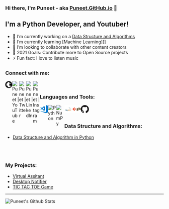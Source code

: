 ### Hi there, I'm Puneet - aka [Puneet.GitHub.io][website] 👋

## I'm a Python Developer, and Youtuber!
- 🔭 I’m currently working on a [Data Structure and Algorithms][Data Structure and Algorithm in Python ]
- 🌱 I’m currently learning [Machine Learning][]
- 👯 I’m looking to collaborate with other content creators
- 🥅 2021 Goals: Contribute more to Open Source projects
- ⚡ Fun fact: I love to listen music

### Connect with me:

[<img align="left" alt="https://puneet4840.github.io/PuneeT.github.io/" width="22px" src="https://raw.githubusercontent.com/iconic/open-iconic/master/svg/globe.svg" />][website]
[<img align="left" alt="Puneet | YouTube" width="22px" src="https://cdn.jsdelivr.net/npm/simple-icons@v3/icons/youtube.svg" />][youtube]
[<img align="left" alt="Puneet | Twitter" width="22px" src="https://cdn.jsdelivr.net/npm/simple-icons@v3/icons/twitter.svg" />][twitter]
[<img align="left" alt="Puneet | LinkedIn" width="22px" src="https://cdn.jsdelivr.net/npm/simple-icons@v3/icons/linkedin.svg" />][linkedin]
[<img align="left" alt="Puneet | Instagram" width="22px" src="https://cdn.jsdelivr.net/npm/simple-icons@v3/icons/instagram.svg" />][instagram]

<br />

### Languages and Tools:

[<img align="left" alt="Visual Studio Code" width="26px" src="https://raw.githubusercontent.com/github/explore/80688e429a7d4ef2fca1e82350fe8e3517d3494d/topics/visual-studio-code/visual-studio-code.png" />][website]
[<img align="left" alt="Python" width="26px" src="https://www.python.org/static/community_logos/python-logo-master-v3-TM-flattened.png" />][website]
[<img align="left" alt="NumPy" width="26px" src="https://upload.wikimedia.org/wikipedia/commons/thumb/1/1a/NumPy_logo.svg/775px-NumPy_logo.svg.png" />][website]
[<img align="left" alt="MySQL" width="26px" src="https://raw.githubusercontent.com/github/explore/80688e429a7d4ef2fca1e82350fe8e3517d3494d/topics/mysql/mysql.png" />][website]
[<img align="left" alt="Git" width="26px" src="https://raw.githubusercontent.com/github/explore/80688e429a7d4ef2fca1e82350fe8e3517d3494d/topics/git/git.png" />][website]
[<img align="left" alt="GitHub" width="26px" src="https://raw.githubusercontent.com/github/explore/78df643247d429f6cc873026c0622819ad797942/topics/github/github.png" />][website]

<br />
<br />

### Data Structure and Algorithms:
-  [Data Structure and Algorithm in Python][Data Structure and Algorithm in Python ]

<br />
<br />

### My Projects:
-  [Virtual Assitant][Project1]
-  [Desktop Notifier][Project2]
-  [TIC TAC TOE Game][Project3]

---

<img align="left" alt="Puneet's Github Stats" src="https://github-readme-stats.vercel.app/api?username=puneet4840&show_icons=true&hide_border=true" />

[website]: https://puneet4840.github.io/PuneeT.github.io/
[twitter]: https://twitter.com/Puneet77948824
[youtube]: https://www.youtube.com/channel/UC4kv5ympWVzDFWhnhadRB5A
[instagram]: https://www.instagram.com/aarush890
[linkedin]: https://www.linkedin.com/in/puneet-kumar-0916271a3
[Project1 ]: https://github.com/puneet4840/Vitual-Assitant 
[Project2 ]: https://github.com/puneet4840/Desktop-Notifier
[Project3 ]: https://github.com/puneet4840/TIC-TAC-TOE-Game
[Data Structure and Algorithm in Python ]: https://github.com/puneet4840/Data-Structure-and-Algorithms
